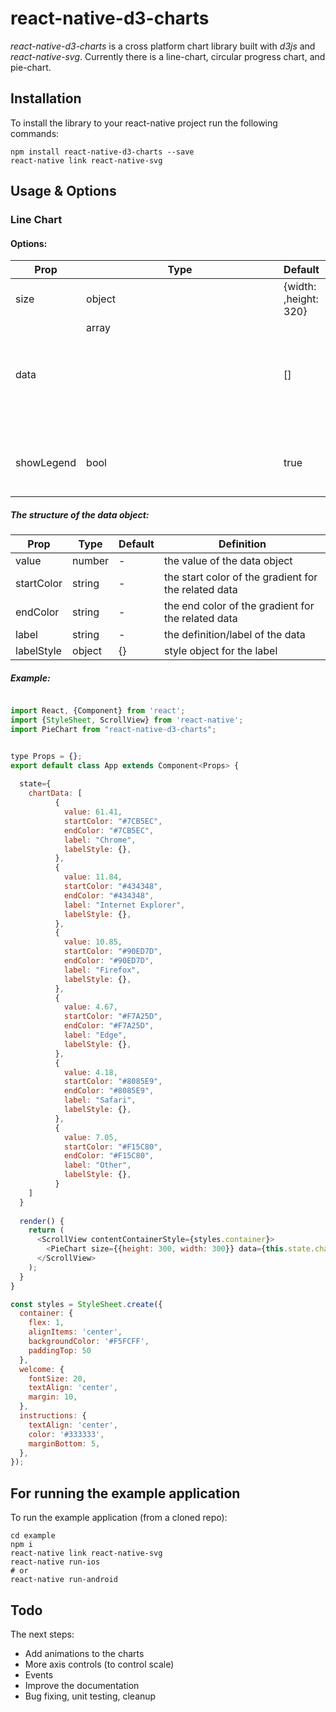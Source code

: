 react-native-d3-charts
=======================

*react-native-d3-charts* is a cross platform chart library built with *d3js* and *react-native-svg*. Currently 
there is a line-chart, circular progress chart, and pie-chart. 
 
## Installation

To install the library to your react-native project run the following commands:

```
npm install react-native-d3-charts --save
react-native link react-native-svg
```

## Usage & Options

### Line Chart

#### Options: 

| Prop | Type | Default | Definition |
|-----|--------|----|-------|
| size | object | {width: <Device Width>,height: 320} | width and height of the chart |
| data |array<object>| [<Browser usage statistics>]| the data object explained below  |
| showLegend |bool| true | a flag to show/hide the legend of the chart  |

##### The structure of the data object:

| Prop | Type | Default | Definition |
|-----|--------|----|-------|
| value | number | - | the value of the data object |
| startColor | string| - | the start color of the gradient for the related data   |
| endColor | string | - | the end color of the gradient for the related data |
| label | string | - | the definition/label of the data  |
| labelStyle | object | {} | style object for the label  |

##### Example:

````javascript

import React, {Component} from 'react';
import {StyleSheet, ScrollView} from 'react-native';
import PieChart from "react-native-d3-charts";


type Props = {};
export default class App extends Component<Props> {
  
  state={
    chartData: [
          {
            value: 61.41,
            startColor: "#7CB5EC",
            endColor: "#7CB5EC",
            label: "Chrome",
            labelStyle: {},
          },
          {
            value: 11.84,
            startColor: "#434348",
            endColor: "#434348",
            label: "Internet Explorer",
            labelStyle: {},
          },
          {
            value: 10.85,
            startColor: "#90ED7D",
            endColor: "#90ED7D",
            label: "Firefox",
            labelStyle: {},
          },
          {
            value: 4.67,
            startColor: "#F7A25D",
            endColor: "#F7A25D",
            label: "Edge",
            labelStyle: {},
          },
          {
            value: 4.18,
            startColor: "#8085E9",
            endColor: "#8085E9",
            label: "Safari",
            labelStyle: {},
          },
          {
            value: 7.05,
            startColor: "#F15C80",
            endColor: "#F15C80",
            label: "Other",
            labelStyle: {},
          }
    ]
  }
  
  render() {
    return (
      <ScrollView contentContainerStyle={styles.container}>
        <PieChart size={{height: 300, width: 300}} data={this.state.chartData} />
      </ScrollView>
    );
  }
}

const styles = StyleSheet.create({
  container: {
    flex: 1,
    alignItems: 'center',
    backgroundColor: '#F5FCFF',
    paddingTop: 50
  },
  welcome: {
    fontSize: 20,
    textAlign: 'center',
    margin: 10,
  },
  instructions: {
    textAlign: 'center',
    color: '#333333',
    marginBottom: 5,
  },
});

````


## For running the example application

To run the example application (from a cloned repo):

```
cd example
npm i
react-native link react-native-svg
react-native run-ios
# or
react-native run-android
```

## Todo

The next steps:
+ Add animations to the charts
+ More axis controls (to control scale)
+ Events
+ Improve the documentation
+ Bug fixing, unit testing, cleanup


